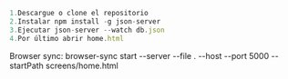 ```js
1.Descargue o clone el repositorio 
2.Instalar npm install -g json-server
3.Ejecutar json-server --watch db.json
4.Por último abrir home.html
```

Browser sync: browser-sync start --server --file . --host --port 5000 --startPath screens/home.html
